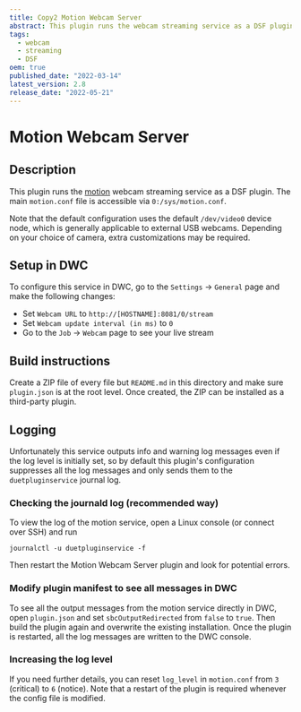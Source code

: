 ```yaml
---
title: Copy2 Motion Webcam Server
abstract: This plugin runs the webcam streaming service as a DSF plugin
tags:
  - webcam
  - streaming
  - DSF
oem: true
published_date: "2022-03-14"
latest_version: 2.8
release_date: "2022-05-21"
---
```


# Motion Webcam Server

<ReleaseList  gituser="Duet3D" gitrepo="MotionWebcamServerPlugin"/>


## Description

This plugin runs the [motion](https://github.com/Motion-Project/motion) webcam streaming service as a DSF plugin. The main `motion.conf` file is accessible via `0:/sys/motion.conf`.

Note that the default configuration uses the default `/dev/video0` device node, which is generally applicable to external USB webcams. Depending on your choice of camera, extra customizations may be required.

## Setup in DWC

To configure this service in DWC, go to the `Settings` -> `General` page and make the following changes:

- Set `Webcam URL` to `http://[HOSTNAME]:8081/0/stream` 
- Set `Webcam update interval (in ms)` to `0`
- Go to the `Job` -> `Webcam` page to see your live stream

## Build instructions

Create a ZIP file of every file but `README.md` in this directory and make sure `plugin.json` is at the root level. Once created, the ZIP can be installed as a third-party plugin.

## Logging

Unfortunately this service outputs info and warning log messages even if the log level is initially set, so by default this plugin's configuration suppresses all the log messages and only sends them to the `duetpluginservice` journal log.

### Checking the journald log (recommended way)

To view the log of the motion service, open a Linux console (or connect over SSH) and run

```
journalctl -u duetpluginservice -f
```

Then restart the Motion Webcam Server plugin and look for potential errors.


### Modify plugin manifest to see all messages in DWC

To see all the output messages from the motion service directly in DWC, open `plugin.json` and set `sbcOutputRedirected` from `false` to `true`. Then build the plugin again and overwrite the existing installation.
Once the plugin is restarted, all the log messages are written to the DWC console.

### Increasing the log level

If you need further details, you can reset `log_level` in `motion.conf` from `3` (critical) to `6` (notice). Note that a restart of the plugin is required whenever the config file is modified.

